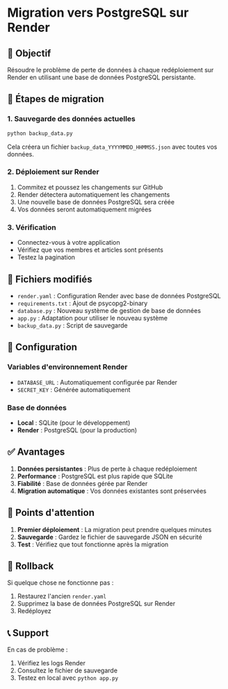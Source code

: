# Migration vers PostgreSQL sur Render

## 🎯 Objectif
Résoudre le problème de perte de données à chaque redéploiement sur Render en utilisant une base de données PostgreSQL persistante.

## 🚀 Étapes de migration

### 1. Sauvegarde des données actuelles
```bash
python backup_data.py
```
Cela créera un fichier `backup_data_YYYYMMDD_HHMMSS.json` avec toutes vos données.

### 2. Déploiement sur Render
1. Commitez et poussez les changements sur GitHub
2. Render détectera automatiquement les changements
3. Une nouvelle base de données PostgreSQL sera créée
4. Vos données seront automatiquement migrées

### 3. Vérification
- Connectez-vous à votre application
- Vérifiez que vos membres et articles sont présents
- Testez la pagination

## 📁 Fichiers modifiés

- `render.yaml` : Configuration Render avec base de données PostgreSQL
- `requirements.txt` : Ajout de psycopg2-binary
- `database.py` : Nouveau système de gestion de base de données
- `app.py` : Adaptation pour utiliser le nouveau système
- `backup_data.py` : Script de sauvegarde

## 🔧 Configuration

### Variables d'environnement Render
- `DATABASE_URL` : Automatiquement configurée par Render
- `SECRET_KEY` : Générée automatiquement

### Base de données
- **Local** : SQLite (pour le développement)
- **Render** : PostgreSQL (pour la production)

## ✅ Avantages

1. **Données persistantes** : Plus de perte à chaque redéploiement
2. **Performance** : PostgreSQL est plus rapide que SQLite
3. **Fiabilité** : Base de données gérée par Render
4. **Migration automatique** : Vos données existantes sont préservées

## 🚨 Points d'attention

1. **Premier déploiement** : La migration peut prendre quelques minutes
2. **Sauvegarde** : Gardez le fichier de sauvegarde JSON en sécurité
3. **Test** : Vérifiez que tout fonctionne après la migration

## 🔄 Rollback

Si quelque chose ne fonctionne pas :
1. Restaurez l'ancien `render.yaml`
2. Supprimez la base de données PostgreSQL sur Render
3. Redéployez

## 📞 Support

En cas de problème :
1. Vérifiez les logs Render
2. Consultez le fichier de sauvegarde
3. Testez en local avec `python app.py`
